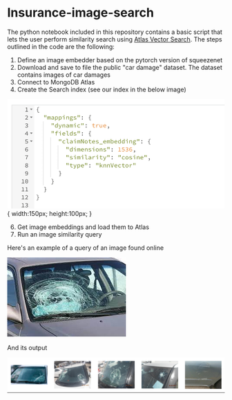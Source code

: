 # Insurance-image-search

The python notebook included in this repository contains a basic script that lets the user perform similarity search using [Atlas Vector Search](https://www.mongodb.com/products/platform/atlas-vector-search).
The steps outlined in the code are the following:

1. Define an image embedder based on the pytorch version of squeezenet
2. Download and save to file the public "car damage" dataset. The dataset contains images of car damages
3. Connect to MongoDB Atlas
4. Create the Search index (see our index in the below image)

![](index.png){
   width:150px;
   height:100px;
}

6. Get image embeddings and load them to Atlas
7. Run an image similarity query

Here's an example of a query of an image found online

![](test.jpg)

And its output

![](top_5.png)
